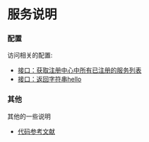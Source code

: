 # 服务说明

### 配置
访问相关的配置:

* [接口：获取注册中心中所有已注册的服务列表](http://localhost:2001/dc)
* [接口：返回字符串hello](http://localhost:2001/hello)

### 其他
其他的一些说明

* [代码参考文献](https://blog.didispace.com/spring-cloud-starter-dalston-1/)

